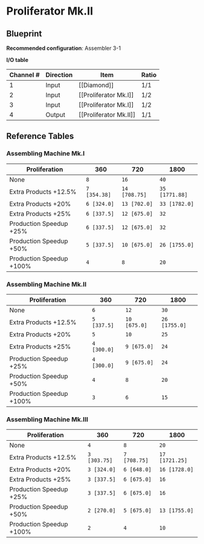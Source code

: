 # Proliferator Mk.II

## Blueprint

**Recommended configuration**: Assembler 3-1

**I/O table**

| Channel # | Direction | Item                   | Ratio |
| --------- | --------- | ---------------------- | ----- |
| 1         | Input     | [[Diamond]]            | 1/1   |
| 2         | Input     | [[Proliferator Mk.I]]  | 1/2   |
| 3         | Input     | [[Proliferator Mk.I]]  | 1/2   |
| 4         | Output    | [[Proliferator Mk.II]] | 1/1   |

## Reference Tables

### Assembling Machine Mk.I

| Proliferation            | 360          | 720           | 1800           |
| ------------------------ | ------------ | ------------- | -------------- |
| None                     | `8`          | `16`          | `40`           |
| Extra Products +12.5%    | `7 [354.38]` | `14 [708.75]` | `35 [1771.88]` |
| Extra Products +20%      | `6 [324.0]`  | `13 [702.0]`  | `33 [1782.0]`  |
| Extra Products +25%      | `6 [337.5]`  | `12 [675.0]`  | `32`           |
| Production Speedup +25%  | `6 [337.5]`  | `12 [675.0]`  | `32`           |
| Production Speedup +50%  | `5 [337.5]`  | `10 [675.0]`  | `26 [1755.0]`  |
| Production Speedup +100% | `4`          | `8`           | `20`           |

### Assembling Machine Mk.II

| Proliferation            | 360         | 720          | 1800          |
| ------------------------ | ----------- | ------------ | ------------- |
| None                     | `6`         | `12`         | `30`          |
| Extra Products +12.5%    | `5 [337.5]` | `10 [675.0]` | `26 [1755.0]` |
| Extra Products +20%      | `5`         | `10`         | `25`          |
| Extra Products +25%      | `4 [300.0]` | `9 [675.0]`  | `24`          |
| Production Speedup +25%  | `4 [300.0]` | `9 [675.0]`  | `24`          |
| Production Speedup +50%  | `4`         | `8`          | `20`          |
| Production Speedup +100% | `3`         | `6`          | `15`          |

### Assembling Machine Mk.III

| Proliferation            | 360          | 720          | 1800           |
| ------------------------ | ------------ | ------------ | -------------- |
| None                     | `4`          | `8`          | `20`           |
| Extra Products +12.5%    | `3 [303.75]` | `7 [708.75]` | `17 [1721.25]` |
| Extra Products +20%      | `3 [324.0]`  | `6 [648.0]`  | `16 [1728.0]`  |
| Extra Products +25%      | `3 [337.5]`  | `6 [675.0]`  | `16`           |
| Production Speedup +25%  | `3 [337.5]`  | `6 [675.0]`  | `16`           |
| Production Speedup +50%  | `2 [270.0]`  | `5 [675.0]`  | `13 [1755.0]`  |
| Production Speedup +100% | `2`          | `4`          | `10`           |
